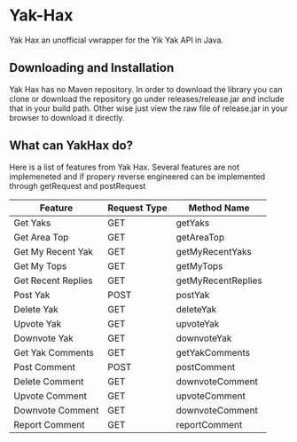 # Yak-Hax
Yak Hax an unofficial vwrapper for the Yik Yak API in Java.

## Downloading and Installation
Yak Hax has no Maven repository. In order to download the library you can clone or download the repository go under releases/release.jar and include that in your build path. Other wise just view the raw file of release.jar in your browser to download it directly.

## What can YakHax do?
Here is a list of features from Yak Hax. Several features are not implemeneted and if propery reverse engineered can be implemented through getRequest and postRequest

| Feature            | Request Type | Method Name        |
|--------------------|--------------|--------------------|
| Get Yaks           | GET          | getYaks            |
| Get Area Top       | GET          | getAreaTop         |
| Get My Recent Yak  | GET          | getMyRecentYaks    |
| Get My Tops        | GET          | getMyTops          |
| Get Recent Replies | GET          | getMyRecentReplies |
| Post Yak           | POST         | postYak            |
| Delete Yak         | GET          | deleteYak          |
| Upvote Yak         | GET          | upvoteYak          |
| Downvote Yak       | GET          | downvoteYak        |
| Get Yak Comments   | GET          | getYakComments     |
| Post Comment       | POST         | postComment        |
| Delete Comment     | GET          | downvoteComment    |
| Upvote Comment     | GET          | upvoteComment      |
| Downvote Comment   | GET          | downvoteComment    |
| Report Comment     | GET          | reportComment      |
